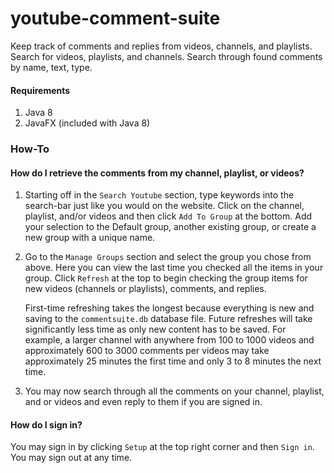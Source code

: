 # youtube-comment-suite
Keep track of comments and replies from videos, channels, and playlists. Search for videos, playlists, and channels. Search through found comments by name, text, type. 

#### Requirements
1. Java 8
2. JavaFX (included with Java 8)

### How-To
#### How do I retrieve the comments from my channel, playlist, or videos?
1. Starting off in the `Search Youtube` section, type keywords into the search-bar just like you would on the website. Click on the channel, playlist, and/or videos and then click `Add To Group` at the bottom. Add your selection to the Default group, another existing group, or create a new group with a unique name. 
2. Go to the `Manage Groups` section and select the group you chose from above. Here you can view the last time you checked all the items in your group. Click `Refresh` at the top to begin checking the group items for new videos (channels or playlists), comments, and replies. 

    First-time refreshing takes the longest because everything is new and saving to the `commentsuite.db` database file. Future refreshes will take significantly less time as only new content has to be saved. For example, a larger channel with anywhere from 100 to 1000 videos and approximately 600 to 3000 comments per videos may take approximately 25 minutes the first time and only 3 to 8 minutes the next time.
    
3. You may now search through all the comments on your channel, playlist, and or videos and even reply to them if you are signed in.

#### How do I sign in?
You may sign in by clicking `Setup` at the top right corner and then `Sign in`. You may sign out at any time.
